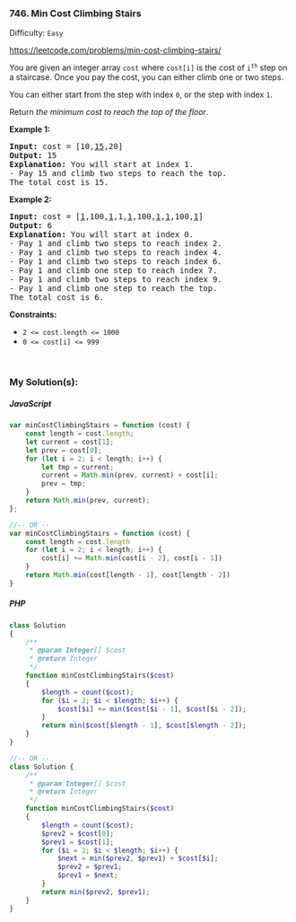### 746. Min Cost Climbing Stairs

Difficulty: `Easy`

https://leetcode.com/problems/min-cost-climbing-stairs/


<p>You are given an integer array <code>cost</code> where <code>cost[i]</code> is the cost of <code>i<sup>th</sup></code> step on a staircase. Once you pay the cost, you can either climb one or two steps.</p>
<p>You can either start from the step with index <code>0</code>, or the step with index <code>1</code>.</p>

<p>Return <em>the minimum cost to reach the top of the floor</em>.</p>
<p><strong class="example">Example 1:</strong></p>
<pre><strong>Input:</strong> cost = [10,<u>15</u>,20]
<strong>Output:</strong> 15
<strong>Explanation:</strong> You will start at index 1.
- Pay 15 and climb two steps to reach the top.
The total cost is 15.
</pre>
<p><strong class="example">Example 2:</strong></p>
<pre><strong>Input:</strong> cost = [<u>1</u>,100,<u>1</u>,1,<u>1</u>,100,<u>1</u>,<u>1</u>,100,<u>1</u>]
<strong>Output:</strong> 6
<strong>Explanation:</strong> You will start at index 0.
- Pay 1 and climb two steps to reach index 2.
- Pay 1 and climb two steps to reach index 4.
- Pay 1 and climb two steps to reach index 6.
- Pay 1 and climb one step to reach index 7.
- Pay 1 and climb two steps to reach index 9.
- Pay 1 and climb one step to reach the top.
The total cost is 6.
</pre>
<p><strong>Constraints:</strong></p>
<ul>
	<li><code>2 &lt;= cost.length &lt;= 1000</code></li>
	<li><code>0 &lt;= cost[i] &lt;= 999</code></li>
</ul>
<p>&nbsp;</p>

### My Solution(s):

##### JavaScript

```js
var minCostClimbingStairs = function (cost) {
    const length = cost.length;
    let current = cost[1];
    let prev = cost[0];
    for (let i = 2; i < length; i++) {
        let tmp = current;
        current = Math.min(prev, current) + cost[i];
        prev = tmp;
    }
    return Math.min(prev, current);
};

//-- OR --
var minCostClimbingStairs = function (cost) {
    const length = cost.length
    for (let i = 2; i < length; i++) {
        cost[i] += Math.min(cost[i - 2], cost[i - 1])
    }
    return Math.min(cost[length - 1], cost[length - 2])
}
```

##### PHP

```php
class Solution
{
    /**
     * @param Integer[] $cost
     * @return Integer
     */
    function minCostClimbingStairs($cost)
    {
        $length = count($cost);
        for ($i = 2; $i < $length; $i++) {
            $cost[$i] += min($cost[$i - 1], $cost[$i - 2]);
        }
        return min($cost[$length - 1], $cost[$length - 2]);
    }
}

//-- OR --
class Solution {
    /**
     * @param Integer[] $cost
     * @return Integer
     */
    function minCostClimbingStairs($cost)
    {
        $length = count($cost);
        $prev2 = $cost[0];
        $prev1 = $cost[1];
        for ($i = 2; $i < $length; $i++) {
            $next = min($prev2, $prev1) + $cost[$i];
            $prev2 = $prev1;
            $prev1 = $next;
        }
        return min($prev2, $prev1);
    }
}
```
